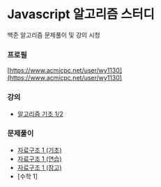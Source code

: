 # Javascript 알고리즘 스터디

백준 알고리즘 문제풀이 및 강의 시청

### 프로필
[https://www.acmicpc.net/user/wy1130](https://www.acmicpc.net/user/wy1130)

### 강의
- [알고리즘 기초 1/2](https://code.plus/course/41)

### 문제풀이
- [자료구조 1 (기초)](https://github.com/kodooui/baekjoon-algorithm-javascript/tree/main/examples/data-basic)
- [자료구조 1 (연습)](https://github.com/kodooui/baekjoon-algorithm-javascript/tree/main/examples/data-practice)
- [자료구조 1 (참고)](https://github.com/kodooui/baekjoon-algorithm-javascript/tree/main/examples/data-study)
- [수학 1]
